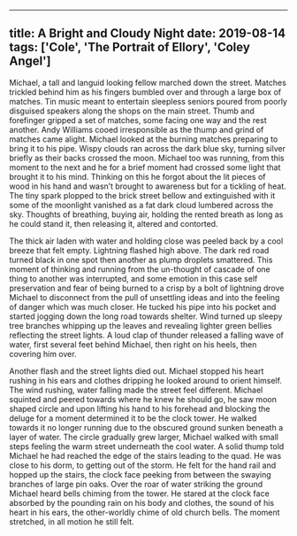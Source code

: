 
---
title: A Bright and Cloudy Night
date: 2019-08-14
tags: ['Cole', 'The Portrait of Ellory', 'Coley Angel']
---

Michael, a tall and languid looking fellow marched down the street. Matches trickled behind him as his fingers bumbled over and through a large box of matches. Tin music meant to entertain sleepless seniors poured from poorly disguised speakers along the shops on the main street. Thumb and forefinger gripped a set of matches, some facing one way and the rest another. Andy Williams cooed irresponsible as the thump and grind of matches came alight. Michael looked at the burning matches preparing to bring it to his pipe. Wispy clouds ran across the dark blue sky, turning silver briefly as their backs crossed the moon. Michael too was running, from this moment to the next and he for a brief moment had crossed some light that brought it to his mind. Thinking on this he forgot about the lit pieces of wood in his hand and wasn’t brought to awareness but for a tickling of heat. The tiny spark plopped to the brick street bellow and extinguished with it some of the moonlight vanished as a fat dark cloud lumbered across the sky. Thoughts of breathing, buying air, holding the rented breath as long as he could stand it, then releasing it, altered and contorted.

The thick air laden with water and holding close was peeled back by a cool breeze that felt empty. Lightning flashed high above. The dark red road turned black in one spot then another as plump droplets smattered. This moment of thinking and running from the un-thought of cascade of one thing to another was interrupted, and some emotion in this case self preservation and fear of being burned to a crisp by a bolt of lightning drove Michael to disconnect from the pull of unsettling ideas and into the feeling of danger which was much closer. He tucked his pipe into his pocket and started jogging down the long road towards shelter. Wind turned up sleepy tree branches whipping up the leaves and revealing lighter green bellies reflecting the street lights. A loud clap of thunder released a falling wave of water, first several feet behind Michael, then right on his heels, then covering him over.

Another flash and the street lights died out. Michael stopped his heart rushing in his ears and clothes dripping he looked around to orient himself. The wind rushing, water falling made the street feel different. Michael squinted and peered towards where he knew he should go, he saw moon shaped circle and upon lifting his hand to his forehead and blocking the deluge for a moment determined it to be the clock tower. He walked towards it no longer running due to the obscured ground sunken beneath a layer of water. The circle gradually grew larger, Michael walked with small steps feeling the warm street underneath the cool water. A solid thump told Michael he had reached the edge of the stairs leading to the quad. He was close to his dorm, to getting out of the storm. He felt for the hand rail and hopped up the stairs, the clock face peeking from between the swaying branches of large pin oaks. Over the roar of water striking the ground Michael heard bells chiming from the tower. He stared at the clock face absorbed by the pounding rain on his body and clothes, the sound of his heart in his ears, the other-worldly chime of old church bells. The moment stretched, in all motion he still felt.
